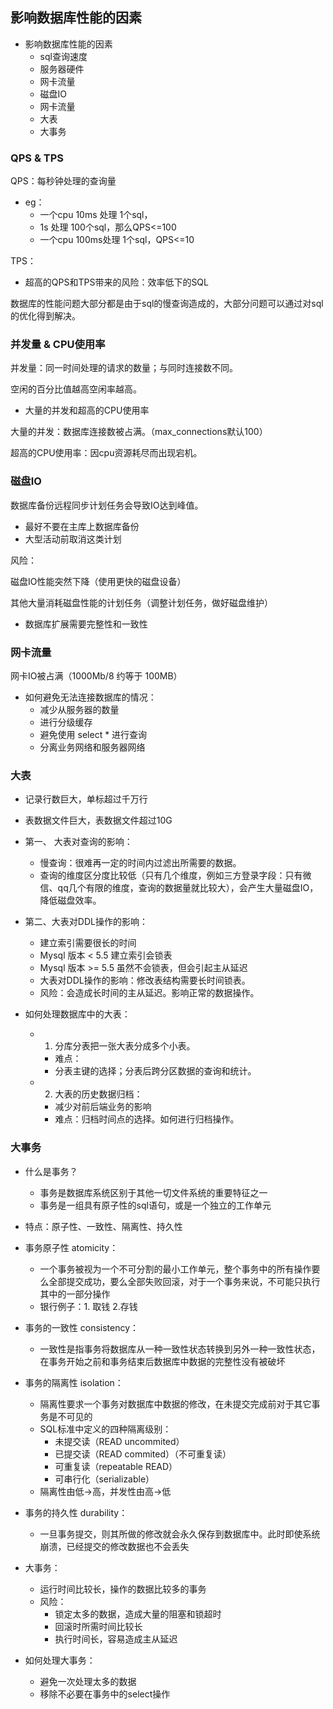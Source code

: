 ## 影响数据库性能的因素

- 影响数据库性能的因素
    - sql查询速度
    - 服务器硬件
    - 网卡流量
    - 磁盘IO
    - 网卡流量
    - 大表
    - 大事务


### QPS & TPS

QPS：每秒钟处理的查询量

- eg：
    - 一个cpu 10ms 处理 1个sql，
    - 1s 处理 100个sql，那么QPS<=100
    - 一个cpu 100ms处理 1个sql，QPS<=10


TPS：

- 超高的QPS和TPS带来的风险：效率低下的SQL

数据库的性能问题大部分都是由于sql的慢查询造成的，大部分问题可以通过对sql的优化得到解决。


### 并发量 & CPU使用率

并发量：同一时间处理的请求的数量；与同时连接数不同。

空闲的百分比值越高空闲率越高。


- 大量的并发和超高的CPU使用率

大量的并发：数据库连接数被占满。（max_connections默认100）

超高的CPU使用率：因cpu资源耗尽而出现宕机。


### 磁盘IO

数据库备份远程同步计划任务会导致IO达到峰值。

- 最好不要在主库上数据库备份
- 大型活动前取消这类计划

风险：

磁盘IO性能突然下降（使用更快的磁盘设备）

其他大量消耗磁盘性能的计划任务（调整计划任务，做好磁盘维护）

- 数据库扩展需要完整性和一致性

### 网卡流量

网卡IO被占满（1000Mb/8 约等于 100MB）

- 如何避免无法连接数据库的情况：
    - 减少从服务器的数量
    - 进行分级缓存
    - 避免使用 select * 进行查询
    - 分离业务网络和服务器网络

### 大表

- 记录行数巨大，单标超过千万行
- 表数据文件巨大，表数据文件超过10G

- 第一、 大表对查询的影响：
    - 慢查询：很难再一定的时间内过滤出所需要的数据。
    - 查询的维度区分度比较低（只有几个维度，例如三方登录字段：只有微信、qq几个有限的维度，查询的数据量就比较大），会产生大量磁盘IO，降低磁盘效率。


- 第二、大表对DDL操作的影响：
    - 建立索引需要很长的时间
    - Mysql 版本 < 5.5 建立索引会锁表
    - Mysql 版本 >= 5.5 虽然不会锁表，但会引起主从延迟
    - 大表对DDL操作的影响：修改表结构需要长时间锁表。
    - 风险：会造成长时间的主从延迟。影响正常的数据操作。


- 如何处理数据库中的大表：
    - 1. 分库分表把一张大表分成多个小表。
        - 难点：
        - 分表主键的选择；分表后跨分区数据的查询和统计。
    - 2. 大表的历史数据归档：
        - 减少对前后端业务的影响
        - 难点：归档时间点的选择。如何进行归档操作。

### 大事务

- 什么是事务？
    - 事务是数据库系统区别于其他一切文件系统的重要特征之一
    - 事务是一组具有原子性的sql语句，或是一个独立的工作单元
- 特点：原子性、一致性、隔离性、持久性

- 事务原子性 atomicity：
    - 一个事务被视为一个不可分割的最小工作单元，整个事务中的所有操作要么全部提交成功，要么全部失败回滚，对于一个事务来说，不可能只执行其中的一部分操作
    - 银行例子：1. 取钱  2.存钱
- 事务的一致性 consistency：
    - 一致性是指事务将数据库从一种一致性状态转换到另外一种一致性状态，在事务开始之前和事务结束后数据库中数据的完整性没有被破坏
- 事务的隔离性 isolation： 
    - 隔离性要求一个事务对数据库中数据的修改，在未提交完成前对于其它事务是不可见的
    - SQL标准中定义的四种隔离级别：
        -  未提交读（READ uncommited）
        -  已提交读（READ commited）（不可重复读）
        -  可重复读（repeatable READ）
        -  可串行化（serializable）
    -  隔离性由低->高，并发性由高->低

- 事务的持久性 durability：
    - 一旦事务提交，则其所做的修改就会永久保存到数据库中。此时即使系统崩溃，已经提交的修改数据也不会丢失

- 大事务：
    - 运行时间比较长，操作的数据比较多的事务
    - 风险：
        - 锁定太多的数据，造成大量的阻塞和锁超时
        - 回滚时所需时间比较长
        - 执行时间长，容易造成主从延迟

- 如何处理大事务：
    - 避免一次处理太多的数据
    - 移除不必要在事务中的select操作


